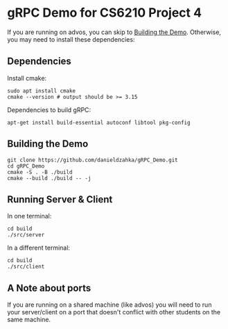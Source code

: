 # gRPC Demo for CS6210 Project 4

If you are running on advos, you can skip to [Building the Demo](#building-the-demo). Otherwise, you may need to install these dependencies:

## Dependencies

Install cmake:
```shell
sudo apt install cmake
cmake --version # output should be >= 3.15
```

Dependencies to build gRPC:
```shell
apt-get install build-essential autoconf libtool pkg-config
```

## Building the Demo
```shell
git clone https://github.com/danieldzahka/gRPC_Demo.git
cd gRPC_Demo
cmake -S . -B ./build 
cmake --build ./build -- -j
```

## Running Server & Client

In one terminal:
```shell
cd build
./src/server
```

In a different terminal:
```shell
cd build
./src/client
```

## A Note about ports
If you are running on a shared machine (like advos) you will need to run your server/client on a port that doesn't conflict with other students on the same machine.
